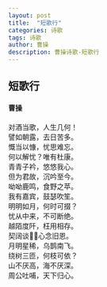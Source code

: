 ```yaml
---
layout: post
title:  "短歌行"
categories: 诗歌
tags: 诗歌
author: 曹操
description: 曹操诗歌-短歌行
---
```



## 短歌行
#### 曹操
对酒当歌，人生几何！  
譬如朝露，去日苦多。        
慨当以慷，忧思难忘。  
何以解忧？唯有杜康。  
青青子衿，悠悠我心。  
但为君故，沉吟至今。  
呦呦鹿鸣，食野之苹。  
我有嘉宾，鼓瑟吹笙。  
明明如月，何时可掇？  
忧从中来，不可断绝。  
越陌度阡，枉用相存。  
契阔谈，心念旧恩。  
月明星稀，乌鹊南飞。  
绕树三匝，何枝可依？  
山不厌高，海不厌深。  
周公吐哺，天下归心。
